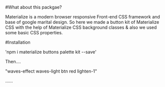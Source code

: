 
#What about this packgae?

Materialize is a modern browser responsive Front-end CSS framework and base of google marital design. So here we made a button kit of Materialize CSS with the help of Materialize CSS background classes & also we used some basic CSS properties.

#Installation

'npm i materialize buttons palette kit --save'


Then....

"waves-effect waves-light btn red lighten-1"

......
